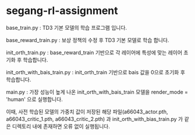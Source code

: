# segang-rl-assignment


base_train.py : TD3 기본 모델의 학습 프로그램 입니다.

base_reward_train.py : 보상 정책의 수정 후 TD3 기본 모델로 학습 합니다.

init_orth_train.py : base_reward_train 기반으로 각 레이어에 특성에 맞는 레이어 초기화 후 학습합니다.

init_orth_with_bais_train.py : init_orth_train 기반으로 bais 값을 0으로 초기화 후 학습합니다.


main.py : 가장 성능이 높게 나온 init_orth_with_bais_train 모델을 render_mode = 'human' 으로 실행합니다.

이때, 사전 학습된 모델의 가중치 값이 저장된 해당 파일(a66043_actor.pth, a66043_critic_1.pth, a66043_critic_2.pth) 과 init_orth_with_bias_train.py 가 같은 디렉토리 내에 존재하면 
오류 없이 실행됩니다.
